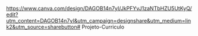 https://www.canva.com/design/DAGOB14n7yI/JkPFYvJ1zaNTbHZU5UtKyQ/edit?utm_content=DAGOB14n7yI&utm_campaign=designshare&utm_medium=link2&utm_source=sharebutton# Projeto-Curriculo
